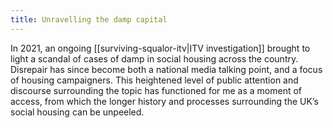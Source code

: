 ```yaml
---
title: Unravelling the damp capital
---
```


In 2021, an ongoing [[surviving-squalor-itv|ITV investigation]] brought to light a scandal of cases of damp in social housing across the country. Disrepair has since become both a national media talking point, and a focus of housing campaigners. This heightened level of public attention and discourse surrounding the topic has functioned for me as a moment of access, from which the longer history and processes surrounding the UK’s social housing can be unpeeled.  


